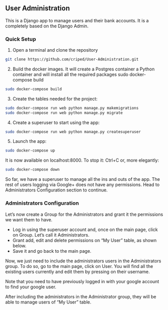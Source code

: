 
## User Administration

This is a Django app to manage users and their bank accounts. It is a completely based on the Django Admin.

### Quick Setup
1. Open a terminal and clone the repository 
```bash
git clone https://github.com/criped/User-Administration.git
```
2.	Build the docker images. It will create a Postgres container a Python container and will install all the required packages 
sudo docker-compose build
```bash
sudo docker-compose build
```
3.	Create the tables needed for the project:
```bash
sudo docker-compose run web python manage.py makemigrations
sudo docker-compose run web python manage.py migrate
```
4.	Create a superuser to start using the app:
```bash
sudo docker-compose run web python manage.py createsuperuser
```
5.	Launch the app:
```bash
sudo docker-compose up
```
It is now available on localhost:8000. To stop it: Ctrl+C or, more elegantly: 
```bash
sudo docker-compose down
```
So far, we have a superuser to manage all the ins and outs of the app. The rest of users logging via Google+ does not have any permissions. 
Head to Administrators Configuration section to continue.  

### Administrators Configuration

Let’s now create a Group for the Administrators and grant it the permissions we want them to have.

- Log in using the superuser account and, once on the main page, click on Group. Let’s call it Administrators.
- Grant add, edit and delete permissions on “My User” table, as shown below.
- Save it and go back to the main page. 

Now, we just need to include the administrators users in the Administrators group. To do so, go to the main page, click on User. You will find all the existing users currently and edit them by pressing on their username.

Note that you need to have previously logged in with your google account to find your google user.

After including the administrators in the Administrator group, they will be able to manage users of “My User” table.  


